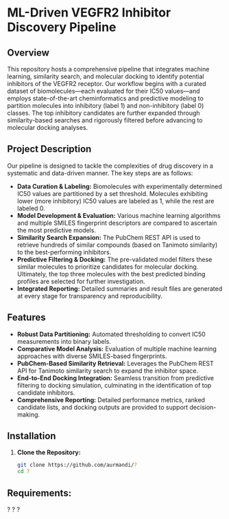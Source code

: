 # ML-Driven VEGFR2 Inhibitor Discovery Pipeline

## Overview
This repository hosts a comprehensive pipeline that integrates machine learning, similarity search, and molecular docking to identify potential inhibitors of the VEGFR2 receptor. Our workflow begins with a curated dataset of biomolecules—each evaluated for their IC50 values—and employs state-of-the-art cheminformatics and predictive modeling to partition molecules into inhibitory (label 1) and non-inhibitory (label 0) classes. The top inhibitory candidates are further expanded through similarity-based searches and rigorously filtered before advancing to molecular docking analyses.

## Project Description
Our pipeline is designed to tackle the complexities of drug discovery in a systematic and data-driven manner. The key steps are as follows:
- **Data Curation & Labeling:** Biomolecules with experimentally determined IC50 values are partitioned by a set threshold. Molecules exhibiting lower (more inhibitory) IC50 values are labeled as 1, while the rest are labeled 0.
- **Model Development & Evaluation:** Various machine learning algorithms and multiple SMILES fingerprint descriptors are compared to ascertain the most predictive models.
- **Similarity Search Expansion:** The PubChem REST API is used to retrieve hundreds of similar compounds (based on Tanimoto similarity) to the best-performing inhibitors.
- **Predictive Filtering & Docking:** The pre-validated model filters these similar molecules to prioritize candidates for molecular docking. Ultimately, the top three molecules with the best predicted binding profiles are selected for further investigation.
- **Integrated Reporting:** Detailed summaries and result files are generated at every stage for transparency and reproducibility.

## Features
- **Robust Data Partitioning:** Automated thresholding to convert IC50 measurements into binary labels.
- **Comparative Model Analysis:** Evaluation of multiple machine learning approaches with diverse SMILES-based fingerprints.
- **PubChem-Based Similarity Retrieval:** Leverages the PubChem REST API for Tanimoto similarity search to expand the inhibitor space.
- **End-to-End Docking Integration:** Seamless transition from predictive filtering to docking simulation, culminating in the identification of top candidate inhibitors.
- **Comprehensive Reporting:** Detailed performance metrics, ranked candidate lists, and docking outputs are provided to support decision-making.

## Installation

1. **Clone the Repository:**
   ```bash
   git clone https://github.com/aurmandi/?
   cd ?
## Requirements:
?
?
?
